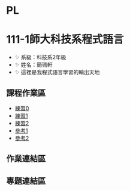 # PL
# 111-1師大科技系程式語言
- ✨ 系級：科技系2年級
- ✨ 姓名：簡珮軒
- ✨ 這裡是我程式語言學習的輸出天地
## 課程作業區
- [練習0](https://github.com/cpeggy/PL/blob/main/Python01.ipynb)
- [練習1](https://github.com/cpeggy/PL/blob/main/Python02.ipynb)
- [練習2](https://github.com/cpeggy/PL/blob/main/Practice3.ipynb)
- [參考1](https://openhome.cc/Gossip/Encoding/Python.html)
- [參考2](https://www.techiedelight.com/zh-tw/count-occurrences-of-an-item-in-a-python-list/)
## 作業連結區
## 專題連結區

